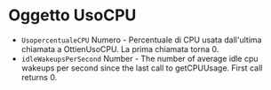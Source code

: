 # Oggetto UsoCPU

* `UsopercentualeCPU` Numero - Percentuale di CPU usata dall'ultima chiamata a OttienUsoCPU. La prima chiamata torna 0.
* `idleWakeupsPerSecond` Number - The number of average idle cpu wakeups per second since the last call to getCPUUsage. First call returns 0.